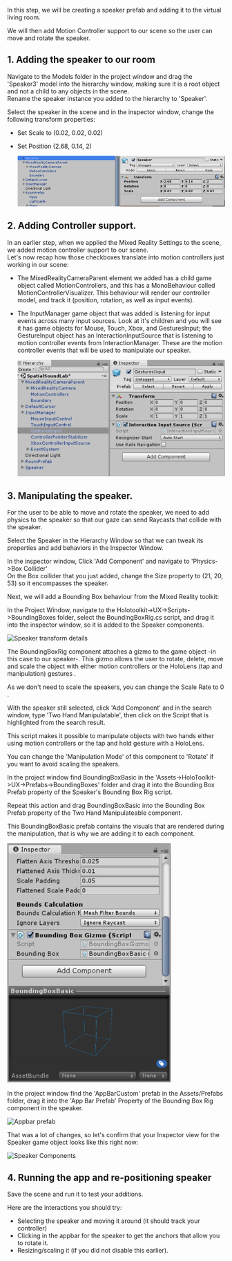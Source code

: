 <!-- ## 5. Controls --> 

In this step, we will be creating a speaker prefab and adding it to the virtual living room.  
 
We will then add Motion Controller support to our scene so the user can move and rotate the speaker. 


## 1. Adding the speaker to our room
 
Navigate to the Models folder in the project window and drag the 'Speaker3' model into the hierarchy window, making sure it is a root object and not a child to any objects in the scene.   
Rename the speaker instance you added to the hierarchy to 'Speaker'.

Select the speaker in the scene and in the inspector window, change the following transform properties:    

- Set Scale to (0.02, 0.02, 0.02)    
- Set Position (2.68, 0.14, 2) 

	![Speaker transform details](../media/SpeakerTransformDetails.png)


## 2. Adding Controller support. 

In an earlier step, when we applied the Mixed Reality Settings to the scene, we added motion controller support to our scene.  
Let's now recap how those checkboxes translate into motion controllers just working in our scene: 

- The MixedRealityCameraParent element we added has a child game object called MotionControllers, and this has a MonoBehaviour called MotionControllerVisualizer.  This behaviour will render our controller model, and track it (position, rotation, as well as input events). 
- The InputManager game object that was added is listening for input events across many input sources. Look at it's children and you will see it has game objects for Mouse, Touch, Xbox, and GesturesInput; the GestureInput object has an InteractionInputSource that is listening to motion controller events from InteractionManager. These are the motion controller events that will be used to manipulate our speaker.  

   ![Speaker transform details](../media/GestureInput.png)


## 3. Manipulating the speaker. 

For the user to be able to move and rotate the speaker, we need to add physics to the speaker so that our gaze can send Raycasts that collide with the speaker. 


Select the Speaker in the Hierarchy Window so that we can tweak its properties and add behaviors in the Inspector Window.  

In the inspector window, Click 'Add Component' and navigate to 'Physics->Box Collider'  
On the Box collider that you just added, change the Size property to (21, 20, 53) so it encompasses the speaker.

Next, we will add a Bounding Box behaviour from the Mixed Reality toolkit: 

In the Project Window, navigate to the Holotoolkit->UX->Scripts->BoundingBoxes folder, select the BoundingBoxRig.cs script, and drag it into the inspector window, so it is added to the Speaker components. 

 ![Speaker transform details](../media/BoundingBox.png)

The BoundingBoxRig component attaches a gizmo to the game object -in this case to our speaker-. 
This gizmo allows the user to rotate, delete, move and scale the object with either motion controllers or the HoloLens (tap and manipulation) gestures .

As we don't need to scale the speakers, you can change the Scale Rate to 0 .

With the speaker still selected, click 'Add Component' and in the search window, type 'Two Hand Manipulatable', then click on the Script that is highlighted from the search result.  

This script makes it possible to manipulate objects with two hands either using motion controllers or the tap and hold gesture with a HoloLens. 

You can change the 'Manipulation Mode' of this component to 'Rotate' if you want to avoid scaling the speakers.

In the project window find BoundingBoxBasic in the 'Assets->HoloToolkit->UX->Prefabs->BoundingBoxes' folder and drag it into the Bounding Box Prefab property of the Speaker's Bounding Box Rig script.

Repeat this action and drag BoundingBoxBasic into the Bounding Box Prefab property of the Two Hand Manipulateable component.

This BoundingBoxBasic prefab contains the visuals that are rendered during the manipulation, that is why we are adding it to each component. 

![Bounding Box Basic prefab](../media/BoundingBoxGizmo.png)

In the project window find the 'AppBarCustom' prefab in the Assets/Prefabs folder, drag it into the 'App Bar Prefab' Property of the Bounding Box Rig component in the speaker. 

![Appbar prefab](../media/AppbarCustomPrefab.png)


That was a lot of changes, so let's confirm that your Inspector view for the Speaker game object looks like this right now:

![Speaker Components](../media/SpeakerComponents.png)


## 4. Running the app and re-positioning speaker 

Save the scene and run it to test your additions. 

Here are the interactions you should try:       
- Selecting the speaker and moving it around (it should track your controller)    
- Clicking in the appbar for the speaker to get the anchors that allow you to rotate it.     
- Resizing/scaling it (if you did not disable this earlier).    
